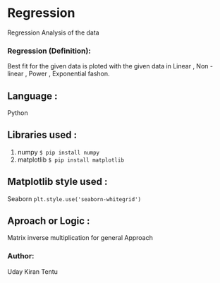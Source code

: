 # Regression
Regression Analysis of the data

### Regression (Definition):

Best fit for the given data is ploted with the given data in Linear , Non - linear , Power , Exponential fashon.

## Language :
Python

## Libraries used :
1. numpy  ```$ pip install numpy```
2. matplotlib ```$ pip install matplotlib```  

## Matplotlib style used :
Seaborn  ```plt.style.use('seaborn-whitegrid')```

## Aproach or Logic :
Matrix inverse multiplication for general Approach

### Author:
Uday Kiran Tentu
